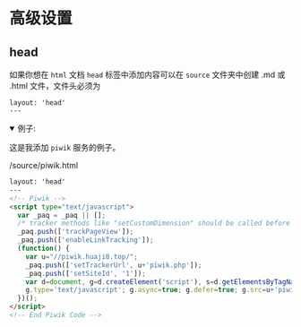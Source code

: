 # 高级设置

## head

如果你想在 `html` 文档 `head` 标签中添加内容可以在 `source` 文件夹中创建 .md 或 .html 文件，文件头必须为

```
layout: 'head'
---
```

<details open>
<summary>例子: </summary>

这是我添加 `piwik` 服务的例子。

/source/piwik.html
``` html
layout: 'head'
---
<!-- Piwik -->
<script type="text/javascript">
  var _paq = _paq || [];
  /* tracker methods like "setCustomDimension" should be called before "trackPageView" */
  _paq.push(['trackPageView']);
  _paq.push(['enableLinkTracking']);
  (function() {
    var u="//piwik.huaji8.top/";
    _paq.push(['setTrackerUrl', u+'piwik.php']);
    _paq.push(['setSiteId', '1']);
    var d=document, g=d.createElement('script'), s=d.getElementsByTagName('script')[0];
    g.type='text/javascript'; g.async=true; g.defer=true; g.src=u+'piwik.js'; s.parentNode.insertBefore(g,s);
  })();
</script>
<!-- End Piwik Code -->
```

</details>